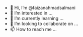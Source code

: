 - 👋 Hi, I’m @faizanahmadsalmani
- 👀 I’m interested in ...
- 🌱 I’m currently learning ...
- 💞️ I’m looking to collaborate on ...
- 📫 How to reach me ...

<!---
faizanahmadsalmani/faizanahmadsalmani is a ✨ special ✨ repository because its `README.md` (this file) appears on your GitHub profile.
You can click the Preview link to take a look at your changes.
--->
